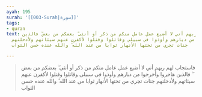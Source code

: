 ```yaml
---
ayah: 195
surah: '[[003-Surah|سورة]]'
tags:
- quran
text: فاستجاب لهم ربهم أني لا أضيع عمل عامل منكم من ذكر أو أنثى ۖ بعضكم من بعض ۖ فالذين
  هاجروا وأخرجوا من ديارهم وأوذوا في سبيلي وقاتلوا وقتلوا لأكفرن عنهم سيئاتهم ولأدخلنهم
  جنات تجري من تحتها الأنهار ثوابا من عند الله ۗ والله عنده حسن الثواب

---
```

> فاستجاب لهم ربهم أني لا أضيع عمل عامل منكم من ذكر أو أنثى ۖ بعضكم من بعض ۖ فالذين هاجروا وأخرجوا من ديارهم وأوذوا في سبيلي وقاتلوا وقتلوا لأكفرن عنهم سيئاتهم ولأدخلنهم جنات تجري من تحتها الأنهار ثوابا من عند الله ۗ والله عنده حسن الثواب
